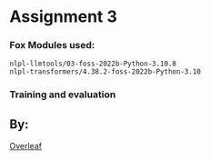 # Assignment 3
### Fox Modules used:
```
nlpl-llmtools/03-foss-2022b-Python-3.10.8
nlpl-transformers/4.38.2-foss-2022b-Python-3.10
```

### Training and evaluation

## By:



[Overleaf](https://www.overleaf.com/read/shpppdjvstgz#04eec5)
